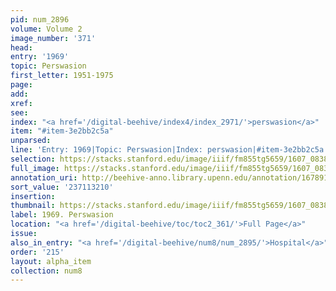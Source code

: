 ```yaml
---
pid: num_2896
volume: Volume 2
image_number: '371'
head:
entry: '1969'
topic: Perswasion
first_letter: 1951-1975
page:
add:
xref:
see:
index: "<a href='/digital-beehive/index4/index_2971/'>perswasion</a>"
item: "#item-3e2bb2c5a"
unparsed:
line: 'Entry: 1969|Topic: Perswasion|Index: perswasion|#item-3e2bb2c5a'
selection: https://stacks.stanford.edu/image/iiif/fm855tg5659/1607_0838/345,3210,2795,229/full/0/default.jpg
full_image: https://stacks.stanford.edu/image/iiif/fm855tg5659/1607_0838/full/full/0/default.jpg
annotation_uri: http://beehive-anno.library.upenn.edu/annotation/1678912858360
sort_value: '237113210'
insertion:
thumbnail: https://stacks.stanford.edu/image/iiif/fm855tg5659/1607_0838/345,3210,600,180/250,/0/default.jpg
label: 1969. Perswasion
location: "<a href='/digital-beehive/toc/toc2_361/'>Full Page</a>"
issue:
also_in_entry: "<a href='/digital-beehive/num8/num_2895/'>Hospital</a>"
order: '215'
layout: alpha_item
collection: num8
---
```

